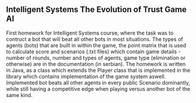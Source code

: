 Intelligent Systems The Evolution of Trust Game AI
--------------------------------------------------

First homework for Intelligent Systems course, where the task was to contruct a bot that will beat all other bots in most situations.
The types of agents (bots) that are built in within the game, the point matrix that is used to calculate score and scenarios (.txt files) which contain game details - number of rounds, number and types of agents, game type (elimination or otherwise) are in the documentation (in serbian). 
The homework is written in Java, as a class which extends the Player class that is implemented in the library which contains implementation of the game system aswell. 
Implemented bot beats all other agents in every public Scenario dominantly, while still having a competitive edge when playing versus another bot of the same kind.
